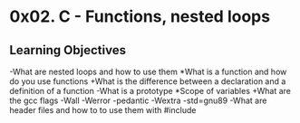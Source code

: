# 0x02. C - Functions, nested loops
## Learning Objectives
-What are nested loops and how to use them
*What is a function and how do you use functions
+What is the difference between a declaration and a definition of a function
-What is a prototype
*Scope of variables
+What are the gcc flags -Wall -Werror -pedantic -Wextra -std=gnu89
-What are header files and how to to use them with #include

